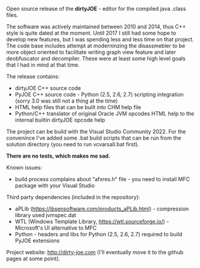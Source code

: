 Open source release of the **dirtyJOE** - editor for the compiled java .class files.

The software was actively maintained between 2010 and 2014, thus C++ style is quite dated at the moment. Until 2017 I still had some hope to develop new features, but I was spending less and less time on that project. The code base includes attempt at moderninzing the disassmebler to be more object oriented to facilitate writing graph view feature and later deobfuscator and decompiler. These were at least some high level goals that I had in mind at that time.

The release contains:
- dirtyJOE C++ source code
- PyJOE C++ source code - Python (2.5, 2.6, 2.7) scripting integration (sorry 3.0 was still not a thing at the time)
- HTML help files that can be built into CHM help file
- Python/C++ translator of original Oracle JVM opcodes HTML help to the internal builtin dirtyJOE opcode help

The project can be build with the Visual Studio Community 2022. For the convenince I've added some .bat build scripts that can be run from the solution directory (you need to run vcvarsall.bat first).

**There are no tests, which makes me sad.**

Known issues:
- build process complains about "afxres.h" file - you need to install MFC package with your Visual Studio

Third party dependencies (included in the repository):
- aPLib (https://ibsensoftware.com/products_aPLib.html) - compression library used jvmspec.dat
- WTL (Windows Template Library, https://wtl.sourceforge.io/) - Microsoft's UI alternative to MFC
- Python - headers and libs for Python (2.5, 2.6, 2.7) required to build PyJOE extensions

Project website: http://dirty-joe.com (I'll eventually move it to the github pages at some point).
